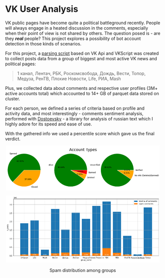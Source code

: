 # VK User Analysis

VK public pages have become quite a political battleground recently.
People will always engage in a heated discussion in the comments,
especially when their point of view is not shared by others. The 
question posed is - are they ***real*** people?
This project explores a possibility of bot account detection in 
those kinds of scenarios.

For this project, a [parsing script](https://github.com/stas1f1/VK-User-Analysis/blob/main/Parser_for_VK.ipynb)
based on VK Api and VKScript was created to collect posts data from 
a group of biggest and most active VK news and political pages:

>1 канал, Лентач, РБК, Роскомсвобода, Дождь, Вести, Топор, Медуза, РенТВ, Плохие Новости, Life, РИА, Mash

Plus, we collected data about comments and respective user profiles (3M+ active accounts total)
which accounted to 14+ GB of parquet data stored on cluster.

For each person, we defined a series of criteria based on profile and 
activity data, and most interestingly - comments sentiment analysis, 
performed with [Dostoevsky](https://github.com/bureaucratic-labs/dostoevsky) - a library for analysis of russian text which I highly adore for its speed and ease of use.

With the gathered info we used a percentile score which gave us the final verdict.


<p align="center">
  <img src="https://github.com/stas1f1/VK-User-Analysis/blob/main/User%20profiles.png" width="500" title="hover text">
</p>

<p align="center">
  <img src="https://github.com/stas1f1/VK-User-Analysis/blob/main/total-groups.png" width="500" title="hover text">
  <p align="center">Spam distribution among groups
</p>

